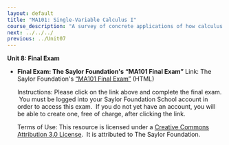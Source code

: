 ```yaml
---
layout: default
title: "MA101: Single-Variable Calculus I"
course_description: "A survey of concrete applications of how calculus is used and, more importantly, why it works, through the introduction of topics including limits, derivatives, and integrals."
next: ../../../
previous: ../Unit07
---
```

**Unit 8: Final Exam** <span id="8"></span> 
-   **Final Exam: The Saylor Foundation's “MA101 Final Exam”**
    Link: The Saylor Foundation's [“MA101 Final
    Exam”](http://school.saylor.org/mod/quiz/view.php?id=88) (HTML)  
      
     Instructions: Please click on the link above and complete the final
    exam.  You must be logged into your Saylor Foundation School account
    in order to access this exam.  If you do not yet have an account,
    you will be able to create one, free of charge, after clicking the
    link.   
      
     Terms of Use: This resource is licensed under a [Creative Commons
    Attribution 3.0
    License](http://creativecommons.org/licenses/by/3.0/).  It is
    attributed to The Saylor Foundation.



